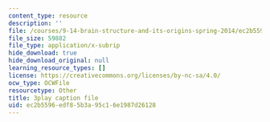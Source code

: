 ```yaml
---
content_type: resource
description: ''
file: /courses/9-14-brain-structure-and-its-origins-spring-2014/ec2b5596edf85b3a95c16e1987d26128_555129.vtt
file_size: 59882
file_type: application/x-subrip
hide_download: true
hide_download_original: null
learning_resource_types: []
license: https://creativecommons.org/licenses/by-nc-sa/4.0/
ocw_type: OCWFile
resourcetype: Other
title: 3play caption file
uid: ec2b5596-edf8-5b3a-95c1-6e1987d26128
---
```

